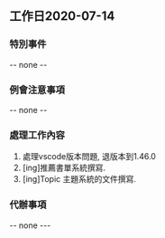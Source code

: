## 工作日2020-07-14
### 特別事件
-- none --

### 例會注意事項
-- none --

### 處理工作內容
1. 處理vscode版本問題, 退版本到1.46.0
1. [ing]推薦書單系統撰寫.
1. [ing]Topic 主題系統的文件撰寫.

### 代辦事項
-- none ---